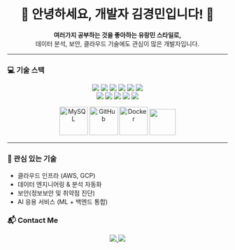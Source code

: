 <h1 align="center">👋 안녕하세요, 개발자 김경민입니다! 👋</h1>

<p align="center">
  <b>여러가지 공부하는 것을 좋아하는 유랑민 스타일로,</b><br>
  데이터 분석, 보안, 클라우드 기술에도 관심이 많은 개발자입니다.
</p>

---

### 💻 기술 스택

<p align="center">
  <img src="https://img.shields.io/badge/Java-007396?style=flat-square&logo=Java&logoColor=white"/>
  <img src="https://img.shields.io/badge/JavaScript-F7DF1E?style=flat-square&logo=JavaScript&logoColor=black"/>
  <img src="https://img.shields.io/badge/MySQL-4479A1?style=flat-square&logo=MySQL&logoColor=white"/>
  <img src="https://img.shields.io/badge/Docker-2496ED?style=flat-square&logo=Docker&logoColor=white"/>
  <img src="https://img.shields.io/badge/Kali%20Linux-557C94?style=flat-square&logo=kalilinux&logoColor=white"/>
    <img src="https://img.shields.io/badge/Linux-FCC624?style=flat-square&logo=Linux&logoColor=black"/>
  <br/>
  <img src="https://img.shields.io/badge/Git-F05032?style=flat-square&logo=Git&logoColor=white"/>
  <img src="https://img.shields.io/badge/Kotlin-7F52FF?style=flat-square&logo=Kotlin&logoColor=white"/>
  <img src="https://img.shields.io/badge/Python-3776AB?style=flat-square&logo=python&logoColor=white"/>
  <img src="https://img.shields.io/badge/OpenCV-5C3EE8?style=flat-square&logo=opencv&logoColor=white"/>
  <img src="https://img.shields.io/badge/Ghidra-4B6EAF?style=flat-square&logo=ghidra&logoColor=white"/>
</p>

<p align="center">
  <img src="https://techstack-generator.vercel.app/mysql-icon.svg" alt="MySQL" width="65" height="65"/>
  <img src="https://techstack-generator.vercel.app/github-icon.svg" alt="GitHub" width="65" height="65"/>
  <img src="https://techstack-generator.vercel.app/docker-icon.svg" alt="Docker" width="65" height="65"/>
  <img src="https://upload.wikimedia.org/wikipedia/commons/0/0e/Ghidra_Logo.png" width="60" height="60"/>
</p>

---

### 🌱 관심 있는 기술

- 클라우드 인프라 (AWS, GCP)
- 데이터 엔지니어링 & 분석 자동화
- 보안(정보보안 및 취약점 진단)
- AI 응용 서비스 (ML + 백엔드 통합)

### 📬 Contact Me

<p align="center">
  <a href="mailto:kkm305021@gmail.com">
    <img src="https://img.shields.io/badge/Gmail-D14836?style=flat-square&logo=gmail&logoColor=white"/>
  </a>
  <a href="https://www.instagram.com/kkmilli_/">
    <img src="https://img.shields.io/badge/Instagram-E4405F?style=flat-square&logo=instagram&logoColor=white"/>
  </a>
</p>
